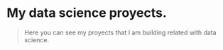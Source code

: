# My data science proyects.

> Here you can see my proyects that I am building related with data science.
